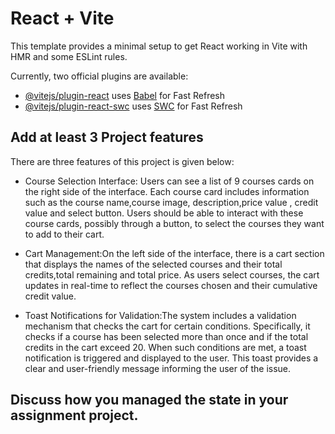 # React + Vite

This template provides a minimal setup to get React working in Vite with HMR and some ESLint rules.

Currently, two official plugins are available:

- [@vitejs/plugin-react](https://github.com/vitejs/vite-plugin-react/blob/main/packages/plugin-react/README.md) uses [Babel](https://babeljs.io/) for Fast Refresh
- [@vitejs/plugin-react-swc](https://github.com/vitejs/vite-plugin-react-swc) uses [SWC](https://swc.rs/) for Fast Refresh
## Add at least 3 Project features ##
There are three  features of this project is given below:
 * Course Selection Interface:
Users can see a  list of 9  courses cards on the right side of the interface. Each course card  includes information such as the course name,course image, description,price value , credit value and select button.
Users should be able to interact with these course cards, possibly through a button, to select the courses they want to add to their cart.

* Cart Management:On the left side of the interface, there is a cart section that displays the names of the selected courses and their total credits,total remaining and total price.
As users select courses, the cart updates in real-time to reflect the courses chosen and their cumulative credit value.

* Toast Notifications for Validation:The system includes a validation mechanism that checks the cart for certain conditions. Specifically, it checks if a course has been selected more than once and if the total credits in the cart exceed 20.
When such conditions are met, a toast notification is triggered and displayed to the user. This toast provides a clear and user-friendly message informing the user of the issue.


## Discuss how you managed the state in your assignment project.